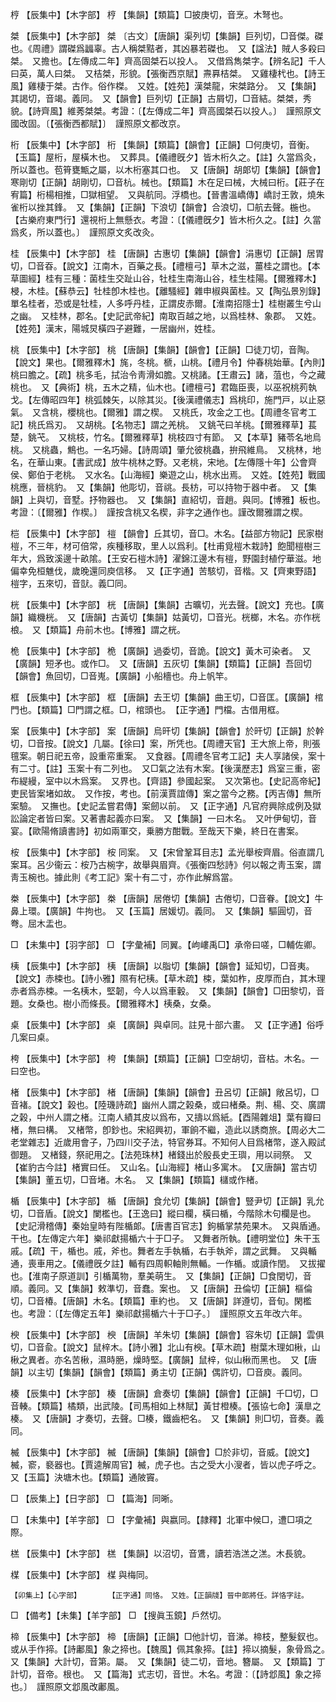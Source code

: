 <!-- { "loadSidebar": true } -->

梈	【辰集中】【木字部】	梈	【集韻】【類篇】□披庚切，音烹。木弩也。

桀	【辰集中】【木字部】	桀	〔古文〕【唐韻】渠列切【集韻】巨列切，□音傑。磔也。《周禮》謂磔爲疈辜。古人稱桀黠者，其凶暴若磔也。　又【諡法】賊人多殺曰桀。　又擔也。【左傳成二年】齊高固桀石以投人。　又借爲雋桀字。【辨名記】千人曰英，萬人曰桀。　又桔桀，形貌。【張衡西京賦】燾奡桔桀。　又雞棲杙也。【詩王風】雞棲于桀。古作。俗作榤。　又姓。【姓苑】漢桀龍，宋桀路分。　又【集韻】其謁切，音竭。義同。　又【韻會】巨列切【正韻】古屑切，□音結。桀桀，秀貌。【詩齊風】維莠桀桀。考證：〔【左傳成二年】齊高國桀石以投人。〕　謹照原文國改固。〔【張衡西都賦】〕　謹照原文都改京。 

桁	【辰集中】【木字部】	桁	【集韻】【類篇】【韻會】【正韻】□何庚切，音衡。【玉篇】屋桁，屋橫木也。　又葬具。【儀禮旣夕】皆木桁久之。【註】久當爲灸，所以蓋也。苞筲甕甒之屬，以木桁塞其口也。　又【唐韻】胡郞切【集韻】【韻會】寒剛切【正韻】胡剛切，□音杭。械也。【類篇】木在足曰械，大械曰桁。【莊子在宥篇】桁楊相推，□獄相望。　又與航同。浮橋也。【晉書溫嶠傳】嶠討王敦，燒朱雀桁以挫其鋒。　又【集韻】【正韻】下浪切【韻會】合浪切，□航去聲。椸也。【古樂府東門行】還視桁上無懸衣。考證：〔【儀禮旣夕】皆木桁久之。【註】久當爲炙，所以蓋也。〕　謹照原文炙改灸。 

桂	【辰集中】【木字部】	桂	【唐韻】古惠切【集韻】【韻會】涓惠切【正韻】居胃切，□音昋。【說文】江南木，百藥之長。【禮檀弓】草木之滋，薑桂之謂也。【本草圖經】桂有三種：菌桂生交趾山谷，牡桂生南海山谷，桂生桂陽。【爾雅釋木】梫，木桂。【蘇恭云】牡桂卽木桂也。【離騷經】雜申椒與菌桂。又【陶弘景別錄】單名桂者，恐或是牡桂，人多呼丹桂，正謂皮赤爾。【淮南招隱士】桂樹叢生兮山之幽。　又桂林，郡名。【史記武帝紀】南取百越之地，以爲桂林、象郡。　又姓。【姓苑】漢末，陽城炅橫四子避難，一居幽州，姓桂。

桃	【辰集中】【木字部】	桃	【唐韻】【集韻】【韻會】【正韻】□徒刀切，音陶。【說文】果也。【爾雅釋木】旄，冬桃。榹，山桃。【禮月令】仲春桃始華。【內則】桃曰膽之。【疏】桃多毛，拭治令靑滑如膽。又桃諸。【王肅云】諸，菹也，今之藏桃也。　又【典術】桃，五木之精，仙木也。【禮檀弓】君臨臣喪，以巫祝桃茢執戈。【左傳昭四年】桃弧棘矢，以除其災。【後漢禮儀志】爲桃印，施門戸，以止惡氣。　又含桃，櫻桃也。【爾雅】謂之楔。　又桃氏，攻金之工也。【周禮冬官考工記】桃氏爲刃。　又胡桃。【名物志】謂之羌桃。　又銚芅曰羊桃。【爾雅釋草】萇楚，銚芅。　又桃枝，竹名。【爾雅釋草】桃枝四寸有節。　又【本草】豬苓名地烏桃。　又桃蟲，鷦也。一名巧婦。【詩周頌】肇允彼桃蟲，拚飛維鳥。　又桃林，地名，在華山東。【書武成】放牛桃林之野。又老桃，宋地。【左傳隱十年】公會齊侯、鄭伯于老桃。　又水名。【山海經】樂遊之山，桃水出焉。　又姓。【姓苑】戰國桃應，晉桃豹。　又【集韻】他彫切，音祧。長枋，可以持物于器中者。　又【集韻】上與切，音墅。抒物器也。　又【集韻】直紹切，音趙。與同。【博雅】板也。考證：〔【爾雅】作楔。〕　謹按含桃又名楔，非字之通作也。謹改爾雅謂之楔。 

桤	【辰集中】【木字部】	榿	【韻會】丘其切，音□。木名。【益部方物記】民家樹榿，不三年，材可倍常，疾種移取，里人以爲利。【杜甫覓榿木栽詩】飽聞榿樹三年大，爲致溪邊十畝隂。【王安石榿木詩】濯錦江邊木有榿，野園封植佇華滋。地偏幸免桓魋伐，歲晚還同庾信移。　又【正字通】苦駭切，音楷。又【齊東野語】榿字，五來切，音獃。義□同。

桄	【辰集中】【木字部】	桄	【唐韻】【集韻】古曠切，光去聲。【說文】充也。【廣韻】織機桄。　又【唐韻】古黃切【集韻】姑黃切，□音光。桄榔，木名。亦作桄桹。　又【類篇】舟前木也。【博雅】謂之桄。

桅	【辰集中】【木字部】	桅	【廣韻】過委切，音詭。【說文】黃木可染者。　又【廣韻】短矛也。或作□。　又【唐韻】五灰切【集韻】【類篇】【正韻】吾回切【韻會】魚回切，□音嵬。【廣韻】小船檣也。舟上帆竿。

框	【辰集中】【木字部】	框	【唐韻】去王切【集韻】曲王切，□音匡。【廣韻】棺門也。【類篇】□門謂之框。□，棺頭也。　【正字通】門檔。古借用框。

案	【辰集中】【木字部】	案	【唐韻】烏旰切【集韻】【韻會】於旰切【正韻】於幹切，□音按。【說文】几屬。【徐曰】案，所凭也。【周禮天官】王大旅上帝，則張氊案。朝日祀五帝，設重帟重案。　又食器。【周禮冬官考工記】夫人享諸侯，案十有二寸。【註】玉案十有二列也。　又□氣之法有木案。【後漢歷志】爲室三重，密布緹縵，室中以木爲案。　又界也。【齊語】參國起案。　又次第也。【史記高帝紀】吏民皆案堵如故。　又作按，考也。【前漢賈誼傳】案之當今之務。【丙吉傳】無所案驗。　又撫也。【史記孟嘗君傳】案劒以前。　又【正字通】凡官府興除成例及獄訟論定者皆曰案。又著書起義亦曰案。　又【集韻】一曰木名。　又叶伊甸切，音宴。【歐陽脩讀書詩】初如兩軍交，乗勝方酣戰。至哉天下樂，終日在書案。

桉	【辰集中】【木字部】	桉	同案。　又【宋曾鞏耳目志】孟光舉桉齊眉。俗直謂几案耳。呂少衞云：桉乃古椀字，故舉與眉齊。《張衡四愁詩》何以報之靑玉案，謂靑玉椀也。據此則《考工記》案十有二寸，亦作此解爲當。

桊	【辰集中】【木字部】	桊	【唐韻】居倦切【集韻】古倦切，□音眷。【說文】牛鼻上環。【廣韻】牛拘也。　又【玉篇】居媛切。義同。　又【集韻】驅圓切，音弮。屈木盂也。

□	【未集中】【羽字部】	□	【字彙補】同翼。【岣嶁禹□】承帝曰嗟，□輔佐卿。

桋	【辰集中】【木字部】	桋	【唐韻】以脂切【集韻】【韻會】延知切，□音夷。【說文】赤梀也。【詩小雅】隰有杞桋。【草木疏】梀，葉如柞，皮厚而白，其木理赤者爲赤梀。一名桋木，堅韌，今人以爲車轂。　又【集韻】【韻會】□田黎切，音題。女桑也。樹小而條長。【爾雅釋木】桋桑，女桑。

桌	【辰集中】【木字部】	桌	【廣韻】與卓同。註見十部六畫。　又【正字通】俗呼几案曰桌。

桍	【辰集中】【木字部】	桍	【集韻】【類篇】【正韻】□空胡切，音枯。木名。一曰空也。

楮	【辰集中】【木字部】	楮	【唐韻】【集韻】【韻會】丑呂切【正韻】敞呂切，□音褚。【說文】榖也。【陸璣詩疏】幽州人謂之榖桑，或曰楮桑。荆、楊、交、廣謂之榖，中州人謂之楮。江南人績其皮以爲布，又擣以爲紙。【酉陽雜俎】葉有瓣曰楮，無曰構。　又楮幣，卽鈔也。宋紹興初，軍餉不繼，造此以誘商旅。【周必大二老堂雜志】近歲用會子，乃四川交子法，特官券耳。不知何人目爲楮幣，遂入殿試御題。　又楮錢，祭祀用之。【法苑珠林】楮錢出於殷長史王璵，用以祠祭。　又【崔豹古今註】楮實曰任。　又山名。【山海經】楮山多寓木。　【又唐韻】當古切【集韻】董五切，□音堵。木名。　又【集韻】【類篇】櫧或作楮。

楯	【辰集中】【木字部】	楯	【唐韻】食允切【集韻】【韻會】豎尹切【正韻】乳允切，□音盾。【說文】闌檻也。【王逸曰】縱曰欄，橫曰楯，今階除木句欄是也。【史記滑稽傳】秦始皇時有陛楯郞。【唐書百官志】鉤楯掌禁苑果木。　又與盾通。干也。【左傳定六年】樂祁獻揚楯六十于□子。　又舞者所執。【禮明堂位】朱干玉戚。【疏】干，楯也。戚，斧也。舞者左手執楯，右手執斧，謂之武舞。　又與輴通，喪車用之。【儀禮旣夕註】輴有四周軹軸則無輴。一作楯。或讀作閏。　又拔擢也。【淮南子原道訓】引楯萬物，羣美萌生。　又【集韻】【正韻】□食閏切，音順。義同。又【集韻】敕準切，音蠢。案也。　又【唐韻】丑倫切【正韻】樞倫切，□音椿。【唐韻】木名。【類篇】車約也。　又【唐韻】詳遵切，音旬。閑檻也。考證：〔【左傳定五年】樂祁獻揚楯六十于□子。〕　謹照原文五年改六年。 

楰	【辰集中】【木字部】	楰	【唐韻】羊朱切【集韻】【韻會】容朱切【正韻】雲俱切，□音兪。【說文】鼠梓木。【詩小雅】北山有楰。【草木疏】樹葉木理如楸，山楸之異者。亦名苦楸，濕時脃，燥時堅。【廣韻】鼠梓，似山楸而黑也。　又【唐韻】以主切【集韻】【韻會】【類篇】勇主切【正韻】偶許切，□音庾。義同。

楱	【辰集中】【木字部】	楱	【唐韻】倉奏切【集韻】【韻會】【正韻】千□切，□音輳。【類篇】橘類，出武陵。【司馬相如上林賦】黃甘橙楱。【張協七命】漢臯之楱。　又【唐韻】才奏切，去聲。□楱，鐵齒杷名。　又【集韻】則□切，音奏。義同。

楲	【辰集中】【木字部】	楲	【唐韻】【集韻】【韻會】□於非切，音威。【說文】楲，窬，褻器也。【賈逵解周官】楲，虎子也。古之受大小溲者，皆以虎子呼之。　又【玉篇】決塘木也。【類篇】通陂竇。

□	【辰集上】【日字部】	□	【篇海】同晰。

□	【未集中】【羊字部】	□	【字彙補】與嬴同。【隷釋】北軍中候□，遭□項之際。

榚	【辰集中】【木字部】	榚	【集韻】以沼切，音鷕，讀若浩溔之溔。木長貌。

楳	【辰集中】【木字部】	楳	與梅同。

	【卯集上】【心字部】		【正字通】同恪。　又姓。【正韻牋】晉中郞將任。詳恪字註。

□	【備考】【未集】【羊字部】	□	【搜眞玉鏡】戶然切。

楴	【辰集中】【木字部】	楴	【唐韻】【正韻】□他計切，音涕。楴枝，整髮釵也。或从手作揥。【詩鄘風】象之揥也。【魏風】佩其象揥。【註】揥以摘髮，象骨爲之。　又【集韻】大計切，音第。屬。　又【集韻】徒二切，音地。簪屬。　又【類篇】丁計切，音帝。根也。　又【篇海】式志切，音世。木名。考證：〔【詩邶風】象之揥也。〕　謹照原文邶風改鄘風。 

